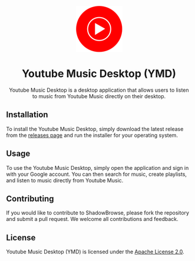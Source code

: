 <div align="center"> 
  <img src="/assets/icon.png" alt="Icon" width="125" height="125">
  <h1>Youtube Music Desktop (YMD)</h1>
  <p>Youtube Music Desktop is a desktop application that allows users to listen to music from Youtube Music directly on their desktop.</p>
</div>

## Installation

To install the Youtube Music Desktop, simply download the latest release from the [releases page](https://github.com/binary-blazer/ym-desktop/releases) and run the installer for your operating system.

## Usage

To use the Youtube Music Desktop, simply open the application and sign in with your Google account. You can then search for music, create playlists, and listen to music directly from Youtube Music.

## Contributing

If you would like to contribute to ShadowBrowse, please fork the repository and submit a pull request. We welcome all contributions and feedback.

## License

Youtube Music Desktop (YMD) is licensed under the [Apache License 2.0](https://github.com/binary-blazer/ym-desktop/blob/main/LICENSE).
